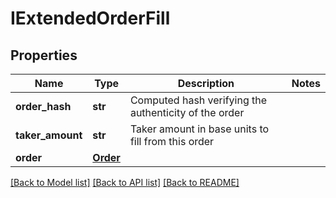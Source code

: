 # IExtendedOrderFill

## Properties
Name | Type | Description | Notes
------------ | ------------- | ------------- | -------------
**order_hash** | **str** | Computed hash verifying the authenticity of the order | 
**taker_amount** | **str** | Taker amount in base units to fill from this order | 
**order** | [**Order**](Order.md) |  | 

[[Back to Model list]](../README.md#documentation-for-models) [[Back to API list]](../README.md#documentation-for-api-endpoints) [[Back to README]](../README.md)


